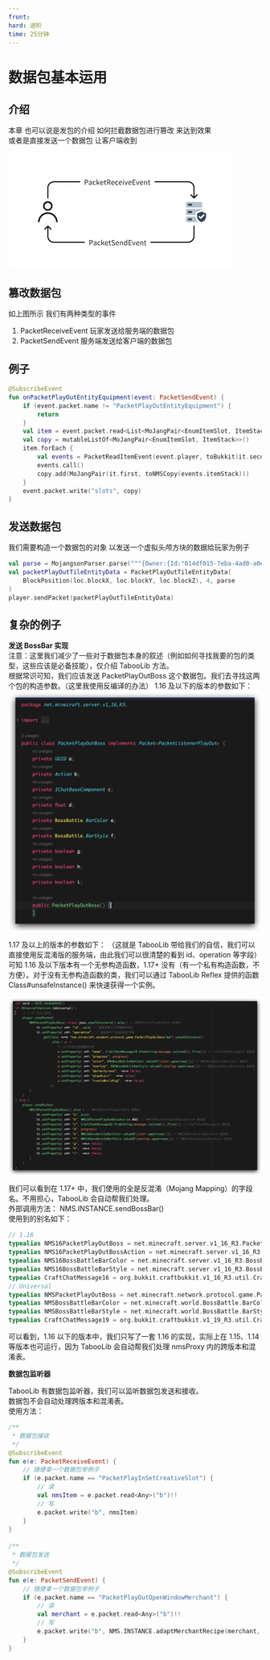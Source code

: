 ```yaml
---
front:
hard: 进阶
time: 25分钟
---
```



# 数据包基本运用
## 介绍
本章 也可以说是发包的介绍 如何拦截数据包进行篡改 来达到效果  
或者是直接发送一个数据包 让客户端收到

![](../images/0_30.png)

## 篡改数据包
如上图所示 我们有两种类型的事件
1. PacketReceiveEvent 玩家发送给服务端的数据包
2. PacketSendEvent 服务端发送给客户端的数据包


## 例子
```kotlin
@SubscribeEvent
fun onPacketPlayOutEntityEquipment(event: PacketSendEvent) {
    if (event.packet.name != "PacketPlayOutEntityEquipment") {
        return
    }
    val item = event.packet.read<List<MoJangPair<EnumItemSlot, ItemStack>>>("slots") ?: return
    val copy = mutableListOf<MoJangPair<EnumItemSlot, ItemStack>>()
    item.forEach {
        val events = PacketReadItemEvent(event.player, toBukkit(it.second))
        events.call()
        copy.add(MoJangPair(it.first, toNMSCopy(events.itemStack)))
    }
    event.packet.write("slots", copy)
}
```

## 发送数据包
我们需要构造一个数据包的对象 以发送一个虚拟头颅方块的数据给玩家为例子
```kotlin
val parse = MojangsonParser.parse("""{Owner:{Id:"014df015-7eba-4ad0-a0e0-83164b7a45f2",Properties:{textures:[{Value:"方块的贴图"}]},Name:"自定义方块"},Rot:${rot}b,x:${x},y:${y},z:${z},id:"minecraft:skull",SkullType:3b}""".trimIndent())
val packetPlayOutTileEntityData = PacketPlayOutTileEntityData(
    BlockPosition(loc.blockX, loc.blockY, loc.blockZ), 4, parse
)
player.sendPacket(packetPlayOutTileEntityData)
```

## 复杂的例子
**发送 BossBar 实现**  
注意：这里我们减少了一些对于数据包本身的叙述（例如如何寻找我要的包的类型，这些应该是必备技能），仅介绍 TabooLib 方法。  
根据常识可知，我们应该发送 PacketPlayOutBoss 这个数据包。我们去寻找这两个包的构造参数。（这里我使用反编译的办法）
1.16 及以下的版本的参数如下：
![](../images/0_31.png)

1.17 及以上的版本的参数如下：
（这就是 TabooLib 带给我们的自信，我们可以直接使用反混淆版的服务端，由此我们可以很清楚的看到 id、operation 等字段）  
可知 1.16 及以下版本有一个无参构造函数，1.17+ 没有（有一个私有构造函数，不方便）。对于没有无参构造函数的类，我们可以通过 TabooLib Reflex 提供的函数 Class<T>#unsafeInstance() 来快速获得一个实例。

![](../images/0_32.png)

我们可以看到在 1.17+ 中，我们使用的全是反混淆（Mojang Mapping）的字段名。不用担心，TabooLib 会自动帮我们处理。    
外部调用方法： NMS.INSTANCE.sendBossBar()  
使用到的别名如下：
```kotlin
// 1.16
typealias NMS16PacketPlayOutBoss = net.minecraft.server.v1_16_R3.PacketPlayOutBoss
typealias NMS16PacketPlayOutBossAction = net.minecraft.server.v1_16_R3.PacketPlayOutBoss.Action
typealias NMS16BossBattleBarColor = net.minecraft.server.v1_16_R3.BossBattle.BarColor
typealias NMS16BossBattleBarStyle = net.minecraft.server.v1_16_R3.BossBattle.BarStyle
typealias CraftChatMessage16 = org.bukkit.craftbukkit.v1_16_R3.util.CraftChatMessage
// Universal
typealias NMSPacketPlayOutBoss = net.minecraft.network.protocol.game.PacketPlayOutBoss
typealias NMSBossBattleBarColor = net.minecraft.world.BossBattle.BarColor
typealias NMSBossBattleBarStyle = net.minecraft.world.BossBattle.BarStyle
typealias CraftChatMessage19 = org.bukkit.craftbukkit.v1_19_R3.util.CraftChatMessage
```

可以看到，1.16 以下的版本中，我们只写了一套 1.16 的实现，实际上在 1.15、1.14 等版本也可运行，因为 TabooLib 会自动帮我们处理 nmsProxy 内的跨版本和混淆表。

**数据包监听器**

TabooLib 有数据包监听器，我们可以监听数据包发送和接收。  
数据包不会自动处理跨版本和混淆表。  
使用方法：

```kotlin
/**
 * 数据包接收
 */
@SubscribeEvent
fun e(e: PacketReceiveEvent) {
    // 随便拿一个数据包举例子
    if (e.packet.name == "PacketPlayInSetCreativeSlot") {
        // 读
        val nmsItem = e.packet.read<Any>("b")!!
        // 写
        e.packet.write("b", nmsItem)
    }
}

/**
 * 数据包发送
 */
@SubscribeEvent
fun e(e: PacketSendEvent) {
    // 随便拿一个数据包举例子
    if (e.packet.name == "PacketPlayOutOpenWindowMerchant") {
        // 读
        val merchant = e.packet.read<Any>("b")!!
        // 写
        e.packet.write("b", NMS.INSTANCE.adaptMerchantRecipe(merchant, e.player))
    }
}
```